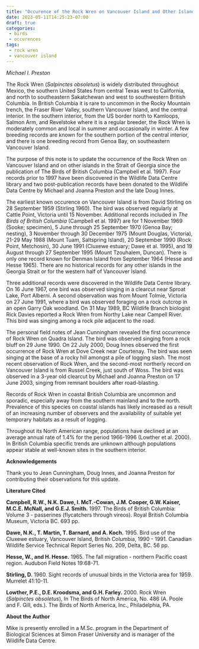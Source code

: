```yaml
---
title: "Occurence of the Rock Wren on Vancouver Island and Other Islands in the Strait of Georgia"
date: 2023-05-11T14:25:23-07:00
draft: true
categories: 
 - birds
 - occurences
tags:
 - rock wren
 - vancouver island
---
```


*Michael I. Preston*

The Rock Wren (*Salpinctes obsoletus*) is widely distributed throughout Mexico, the southern United States from central Texas west to California, and north to southeastern Sakatchewan and west to southwestern British Columbia. In British Columbia it is rare to uncommon in the Rocky Mountain trench, the Fraser River Valley, southern Vancouver Island, and the central interior. In the southern interior, from the US border north to Kamloops, Salmon Arm, and Revelstoke where it is a regular breeder, the Rock Wren is moderately common and local in summer and occasionally in winter. A few breeding records are known for the southern portion of the central interior, and there is one breeding record from Genoa Bay, on southeastern Vancouver Island.

The purpose of this note is to update the occurrence of the Rock Wren on Vancouver Island and on other islands in the Strait of Georgia since the publication of The Birds of British Columbia (Campbell et al. 1997). Four records prior to 1997 have been discovered in the Wildlife Data Centre library and two post-publication records have been donated to the Wildlife Data Centre by Michael and Joanna Preston and the late Doug Innes.

The earliest known occurence on Vancouver Island is from David Stirling on 28 September 1959 (Stirling 1960). The bird was observed regularly at Cattle Point, Victoria until 15 November. Additional records included in *The Birds of British Columbia* (Campbell et al. 1997) are for 1 November 1969 (Sooke; specimen), 5 June through 25 September 1970 (Genoa Bay; nesting), 3 November through 30 December 1975 (Mount Douglas, Victoria), 21-29 May 1988 (Mount Tuam, Saltspring Island), 20 September 1990 (Rock Point, Metchosin), 30 June 1991 (Cluxewe estuary; Dawe et al. 1995), and 19 August through 27 September 1995 (Mount Tzouhalem, Duncan). There is only one record known for Denman Island from September 1964 (Hesse and Hesse 1965). There are no historical records for any other islands in the Georgia Strait or for the western half of Vancouver Island.

Three additional records were discovered in the Wildlife Data Centre library. On 16 June 1967, one bird was observed singing in a clearcut near Sproat Lake, Port Alberni. A second observation was from Mount Tolmie, Victoria on 27 June 1991, where a bird was observed foraging on a rock outcrop in an open Garry Oak woodland. On 31 May 1989, BC Wildlife Branch biologist Rick Davies reported a Rock Wren from Northy Lake near Campell River. This bird was singing among a rock pile adjacent to the road.

The personal field notes of Jean Cunningham revealed the first occurrence of Rock Wren on Quadra Island. The bird was observed singing from a rock bluff on 29 June 1990. On 22 July 2000, Doug Innes observed the first occurrence of Rock Wren at Dove Creek near Courtenay. The bird was seen singing at the base of a rocky hill amongst a pile of logging slash. The most recent observation of Rock Wren, and the second-most northerly record on Vancouver Island is from Russel Creek, just south of Woss. The bird was observed in a 3-year old clearcut by Michael and Joanna Preston on 17 June 2003, singing from remnant boulders after road-blasting.

Records of Rock Wren in coastal British Columbia are uncommon and sporadic, especially away from the southern mainland and to the north. Prevalence of this species on coastal islands has likely increased as a result of an increasing number of observers and the availability of suitable yet temporary habitats as a result of logging.

Throughout its North American range, populations have declined at an average annual rate of 1.4% for the period 1966-1996 (Lowther et al. 2000). In British Columbia specific trends are unknown although populations appear stable at well-known sites in the southern interior.

**Acknowledgements**

Thank you to Jean Cunningham, Doug Innes, and Joanna Preston for contributing their observations for this update.

**Literature Cited**

**Campbell, R.W., N.K. Dawe, I. McT.-Cowan, J.M. Cooper, G.W. Kaiser, M.C.E. McNall, and G.E.J. Smith.** 1997. The Birds of British Columbia: Volume 3 - passerines (flycatchers through vireos). Royal British Columbia Museum, Victoria BC. 693 pp.

**Dawe, N.K., T. Martin, T. Barnard, and A. Koch.** 1995. Bird use of the Cluxewe estuary, Vancouver Island, British Columbia, 1990 - 1991. Canadian Wildlife Service Technical Report Series No. 209, Delta, BC. 56 pp.

**Hesse, W., and H. Hesse.** 1965. The fall migration - northern Pacific coast region. Audubon Field Notes 19:68-71.

**Stirling, D.** 1960. Sight records of unusual birds in the Victoria area for 1959. Murrelet 41:10-11.

**Lowther, P.E., D.E. Kroodsma, and G.H. Farley.** 2000. Rock Wren (*Salpinctes obsoletus*), In The Birds of North America, No. 486 (A. Poole and F. Gill, eds.). The Birds of North America, Inc., Philadelphia, PA.

**About the Author**

Mike is presently enrolled in a M.Sc. program in the Department of Biological Sciences at Simon Fraser University and is manager of the Wildlife Data Centre.